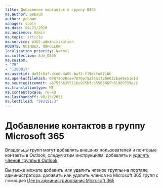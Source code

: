 ```yaml
---
title: Добавление контактов в группу O365
ms.author: pebaum
author: pebaum
manager: scotv
ms.date: 04/21/2020
ms.audience: Admin
ms.topic: article
ms.service: o365-administration
ROBOTS: NOINDEX, NOFOLLOW
localization_priority: Normal
ms.collection: Adm_O365
ms.custom:
- "78"
- "1200017"
ms.assetid: da91c64f-dce0-4a06-baf2-f19dcfe8716b
ms.openlocfilehash: 68873026cee7870e7a225a1f5be022bae8e51e1d
ms.sourcegitcommit: ab75f66355116e995b3cb5505465b31989339e28
ms.translationtype: MT
ms.contentlocale: ru-RU
ms.lasthandoff: 08/13/2021
ms.locfileid: "58315173"
---
```

# <a name="add-contacts-to-a-microsoft-365-group"></a>Добавление контактов в группу Microsoft 365

Владельцы групп могут добавлять внешних пользователей и почтовые контакты в Outlook, следуя этим инструкциям: добавлять и [удалять членов группы в Outlook](https://support.office.com/article/3b650f4a-5c9b-4f94-a1bb-0cca4b1091de?wt.mc_id=add_contacts_group.aspx)
  
Вы также можете добавить или удалить членов группы на портале администратора: добавить или удалить членов из Microsoft 365 групп с помощью [Центр администрирования Microsoft 365](https://docs.microsoft.com/microsoft-365/admin/create-groups/add-or-remove-members-from-groups)